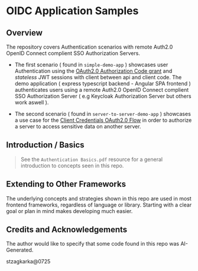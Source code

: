 # OIDC Application Samples

## Overview

The repository covers Authentication scenarios with remote Auth2.0 OpenID Connect complient SSO Authorization Servers.

- The first scenario ( found in `simple-demo-app` ) showcases user Authentication using the [OAuth2.0 Authorization Code grant](https://auth0.com/docs/get-started/authentication-and-authorization-flow/authorization-code-flow) and _stateless_ JWT sessions with client between api and client code. The demo application ( express typescript backend - Angular SPA frontend ) authenticates users using a remote Auth2.0 OpenID Connect complient SSO Authorization Server ( e.g Keycloak Authorization Server but others work aswell ).

- The second scenario ( found in `server-to-server-demo-app` ) showcases a use case for the [Client Credentials OAuth2.0 Flow](https://auth0.com/docs/get-started/authentication-and-authorization-flow/client-credentials-flow) in order to authorize a server to access sensitive data on another server.

## Introduction / Basics

> See the `Authentication Basics.pdf` resource for a general introduction to concepts seen in this repo.

## Extending to Other Frameworks

The underlying concepts and strategies shown in this repo are used in most frontend frameworks, regardless of language or library. Starting with a clear goal or plan in mind makes developing much easier.

## Credits and Acknowledgements

The author would like to specify that some code found in this repo was AI-Generated.

stzagkarka@0725
